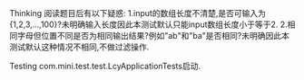 Thinking
阅读题目后有以下疑惑:
1.input的数组长度不清楚,是否可输入为{1,2,3,...,100}?未明确输入长度因此本测试默认只能input数组长度小于等于2.
2.相同字母但位置不同是否为相同输出结果?例如"ab"和"ba"是否相同?未明确因此本测试默认这种情况不相同,不做过滤操作.

Testing
com.mini.test.test.LcyApplicationTests启动.
